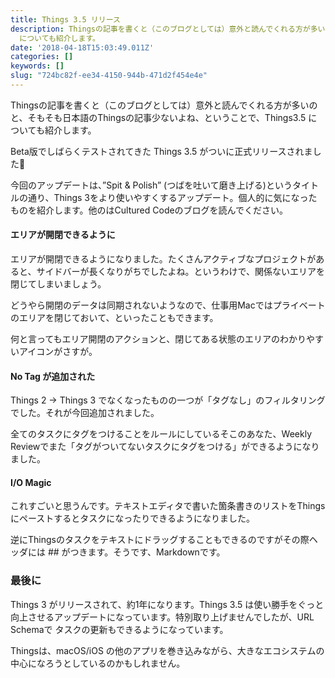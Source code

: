 ```yaml
---
title: Things 3.5 リリース
description: Thingsの記事を書くと（このブログとしては）意外と読んでくれる方が多いのと、そもそも日本語のThingsの記事少ないよね、ということで、Things3.5
  についても紹介します。
date: '2018-04-18T15:03:49.011Z'
categories: []
keywords: []
slug: "724bc82f-ee34-4150-944b-471d2f454e4e"
---
```

Thingsの記事を書くと（このブログとしては）意外と読んでくれる方が多いのと、そもそも日本語のThingsの記事少ないよね、ということで、Things3.5 についても紹介します。

Beta版でしばらくテストされてきた Things 3.5 がついに正式リリースされました🎉

今回のアップデートは、”Spit & Polish” (つばを吐いて磨き上げる)というタイトルの通り、Things 3をより使いやすくするアップデート。個人的に気になったものを紹介します。他のはCultured Codeのブログを読んでください。

#### エリアが開閉できるように

エリアが開閉できるようになりました。たくさんアクティブなプロジェクトがあると、サイドバーが長くなりがちでしたよね。というわけで、関係ないエリアを閉じてしまいましょう。

どうやら開閉のデータは同期されないようなので、仕事用Macではプライベートのエリアを閉じておいて、といったこともできます。

何と言ってもエリア開閉のアクションと、閉じてある状態のエリアのわかりやすいアイコンがさすが。

#### No Tag が追加された

Things 2 → Things 3 でなくなったものの一つが「タグなし」のフィルタリングでした。それが今回追加されました。

全てのタスクにタグをつけることをルールにしているそこのあなた、Weekly Reviewでまた「タグがついてないタスクにタグをつける」ができるようになりました。

#### I/O Magic

これすごいと思うんです。テキストエディタで書いた箇条書きのリストをThingsにペーストするとタスクになったりできるようになりました。

逆にThingsのタスクをテキストにドラッグすることもできるのですがその際ヘッダには ## がつきます。そうです、Markdownです。

### 最後に

Things 3 がリリースされて、約1年になります。Things 3.5 は使い勝手をぐっと向上させるアップデートになっています。特別取り上げませんでしたが、URL Schemaで タスクの更新もできるようになっています。

Thingsは、macOS/iOS の他のアプリを巻き込みながら、大きなエコシステムの中心になろうとしているのかもしれません。